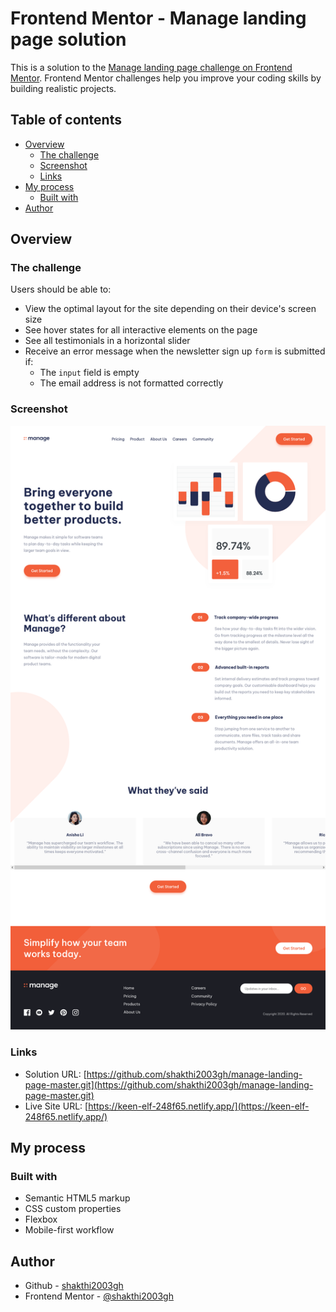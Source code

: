 # Frontend Mentor - Manage landing page solution

This is a solution to the [Manage landing page challenge on Frontend Mentor](https://www.frontendmentor.io/challenges/manage-landing-page-SLXqC6P5). Frontend Mentor challenges help you improve your coding skills by building realistic projects.

## Table of contents

- [Overview](#overview)
  - [The challenge](#the-challenge)
  - [Screenshot](#screenshot)
  - [Links](#links)
- [My process](#my-process)
  - [Built with](#built-with)
- [Author](#author)

## Overview

### The challenge

Users should be able to:

- View the optimal layout for the site depending on their device's screen size
- See hover states for all interactive elements on the page
- See all testimonials in a horizontal slider
- Receive an error message when the newsletter sign up `form` is submitted if:
  - The `input` field is empty
  - The email address is not formatted correctly

### Screenshot

![Screenshot of the solution](./screenshot.png)

### Links

- Solution URL: [https://github.com/shakthi2003gh/manage-landing-page-master.git](https://github.com/shakthi2003gh/manage-landing-page-master.git)
- Live Site URL: [https://keen-elf-248f65.netlify.app/](https://keen-elf-248f65.netlify.app/)

## My process

### Built with

- Semantic HTML5 markup
- CSS custom properties
- Flexbox
- Mobile-first workflow

## Author

- Github - [shakthi2003gh](https://github.com/shakthi2003gh)
- Frontend Mentor - [@shakthi2003gh](https://www.frontendmentor.io/profile/yourusernamehttps://www.frontendmentor.io/profile/shakthi2003gh)
